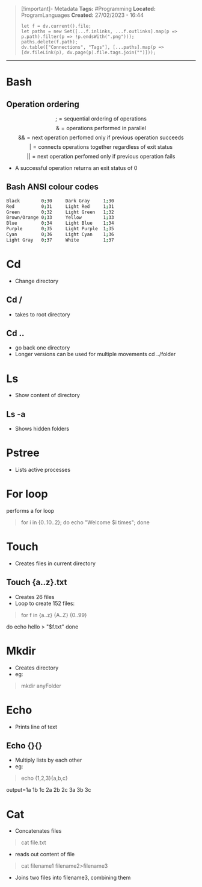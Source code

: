 > [!important]- Metadata
> **Tags:** #Programming 
> **Located:** ProgramLanguages
> **Created:** 27/02/2023 - 16:44
> ```dataviewjs
> let f = dv.current().file;
> let paths = new Set([...f.inlinks, ...f.outlinks].map(p => p.path).filter(p => !p.endsWith(".png")));
> paths.delete(f.path);
> dv.table(["Connections", "Tags"], [...paths].map(p => [dv.fileLink(p), dv.page(p).file.tags.join("")]));
> ```

___
# Bash
## Operation ordering
>
$$\text{;}=\text{sequential ordering of operations}$$
$$\text{\&}=\text{operations performed in parallel}$$
$$\text{\&\&}=\text{next operation perfomed only if previous operation succeeds}$$
$$\text{|}=\text{connects operations together regardless of exit status}$$
$$\text{||}= \text{next operation perfomed only if previous operation fails}$$

- A successful operation returns an exit status of 0 

## Bash ANSI colour codes
```bash
Black        0;30     Dark Gray     1;30
Red          0;31     Light Red     1;31
Green        0;32     Light Green   1;32
Brown/Orange 0;33     Yellow        1;33
Blue         0;34     Light Blue    1;34
Purple       0;35     Light Purple  1;35
Cyan         0;36     Light Cyan    1;36
Light Gray   0;37     White         1;37
```

# Cd
- Change directory
## Cd /
- takes to root directory
## Cd ..
- go back one directory
- Longer versions can be used for multiple movements cd ../folder
# Ls
- Show content of directory
## Ls -a
- Shows hidden folders
# Pstree
- Lists active processes
# For loop
performs a for loop
> for i in {0..10..2}; do echo "Welcome $i times"; done
# Touch
- Creates files in current directory
## Touch {a..z}.txt
- Creates 26 files
- Loop to create 152 files:

> for f in {a..z} {A..Z} {0..99}

do
echo hello > "$f.txt"
done
# Mkdir
- Creates directory
- eg:

> mkdir anyFolder
# Echo
- Prints line of text
## Echo {}{}
- Multiply lists by each other
- eg:

> echo {1,2,3}{a,b,c}

output=1a 1b 1c 2a 2b 2c 3a 3b 3c
# Cat
- Concatenates files

> cat file.txt

- reads out content of file

> cat filename1 filename2>filename3

- Joins two files into filename3, combining them